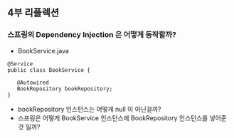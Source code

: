 ## 4부 리플렉션
### 스프링의 Dependency Injection 은 어떻게 동작할까?

- BookService.java
~~~
@Service
public class BookService {
   
   @Autowired
   BookRepository bookRepository;
}
~~~
- bookRepository 인스턴스는 어떻게 null 이 아닌걸까?
- 스프링은 어떻게 BookService 인스턴스에 BookRepository 인스턴스를 넣어준 것 일까?